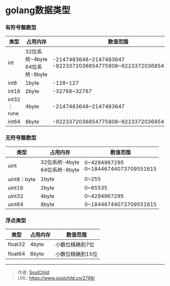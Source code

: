 # golang数据类型

<!--more-->
### 有符号整数型
|  类型    | 占用内存| 数值范围   |
| ----    | ----   | ----      |
| int     | 32位系统-4byte<br />64位系统-8byte | -2147483648~2147483647<br />-9223372036854775808~9223372036854775807
| int8    | 1byte  | -128~127  |
| int16   | 2byte  | -32768~32767     |
| int32｜rune   | 4byte  | -2147483648~2147483647     |
| int64   | 8byte  | -9223372036854775808~9223372036854775807     |


### 无符号整数型
|  类型    | 占用内存| 数值范围   |
| ----    | ----   | ----      |
| uint     | 32位系统-4byte<br />64位系统-8byte | 0~4294967295<br />0~18446744073709551615 |
| uint8｜byte    | 1byte  | 0~255    |
| uint16   | 2byte  | 0~65535  |
| uint32   | 4byte  | 0~4294967295    |
| uint64   | 8byte  | 0~18446744073709551615    |

### 浮点类型
|  类型    | 占用内存| 数值范围   |
| ----    | ----   | ----      |
| float32   | 4byte  | 小数位精确到7位    |
| float64   | 8byte  | 小数位精确到15位    |


---

> 作者: [SoulChild](https://www.soulchild.cn)  
> URL: https://www.soulchild.cn/2798/  


